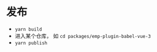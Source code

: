 <!-- @format -->

# 发布

- `yarn build`
- 进入某个仓库， 如 `cd packages/emp-plugin-babel-vue-3`
- `yarn publish`
